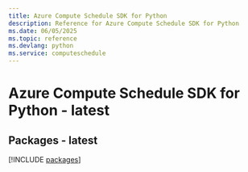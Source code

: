 ```yaml
---
title: Azure Compute Schedule SDK for Python
description: Reference for Azure Compute Schedule SDK for Python
ms.date: 06/05/2025
ms.topic: reference
ms.devlang: python
ms.service: computeschedule
---
```

# Azure Compute Schedule SDK for Python - latest
## Packages - latest
[!INCLUDE [packages](compute-schedule-index.md)]